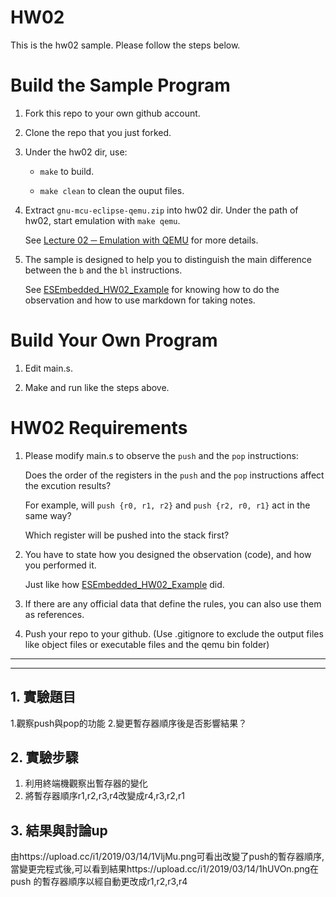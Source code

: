 HW02
===
This is the hw02 sample. Please follow the steps below.

# Build the Sample Program

1. Fork this repo to your own github account.

2. Clone the repo that you just forked.

3. Under the hw02 dir, use:

	* `make` to build.

	* `make clean` to clean the ouput files.

4. Extract `gnu-mcu-eclipse-qemu.zip` into hw02 dir. Under the path of hw02, start emulation with `make qemu`.

	See [Lecture 02 ─ Emulation with QEMU] for more details.

5. The sample is designed to help you to distinguish the main difference between the `b` and the `bl` instructions.  

	See [ESEmbedded_HW02_Example] for knowing how to do the observation and how to use markdown for taking notes.

# Build Your Own Program

1. Edit main.s.

2. Make and run like the steps above.

# HW02 Requirements

1. Please modify main.s to observe the `push` and the `pop` instructions:  

	Does the order of the registers in the `push` and the `pop` instructions affect the excution results?  

	For example, will `push {r0, r1, r2}` and `push {r2, r0, r1}` act in the same way?  

	Which register will be pushed into the stack first?

2. You have to state how you designed the observation (code), and how you performed it.  

	Just like how [ESEmbedded_HW02_Example] did.

3. If there are any official data that define the rules, you can also use them as references.

4. Push your repo to your github. (Use .gitignore to exclude the output files like object files or executable files and the qemu bin folder)

[Lecture 02 ─ Emulation with QEMU]: http://www.nc.es.ncku.edu.tw/course/embedded/02/#Emulation-with-QEMU
[ESEmbedded_HW02_Example]: https://github.com/vwxyzjimmy/ESEmbedded_HW02_Example

--------------------


--------------------

## 1. 實驗題目 
1.觀察push與pop的功能
2.變更暫存器順序後是否影響結果？
## 2. 實驗步驟
1. 利用終端機觀察出暫存器的變化
2. 將暫存器順序r1,r2,r3,r4改變成r4,r3,r2,r1
## 3. 結果與討論up
由https://upload.cc/i1/2019/03/14/1VljMu.png可看出改變了push的暫存器順序,
當變更完程式後,可以看到結果https://upload.cc/i1/2019/03/14/1hUVOn.png在push
的暫存器順序以經自動更改成r1,r2,r3,r4
